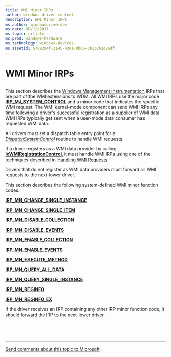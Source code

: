 ```yaml
---
title: WMI Minor IRPs
author: windows-driver-content
description: WMI Minor IRPs
ms.author: windowsdriverdev
ms.date: 08/12/2017
ms.topic: article
ms.prod: windows-hardware
ms.technology: windows-devices
ms.assetid: 5788294f-2145-4381-9b06-3b138b2d26df
---
```


# WMI Minor IRPs


## <a href="" id="ddk-wmi-minor-irps-kr"></a>


This section describes the [Windows Management Instrumentation](https://msdn.microsoft.com/library/windows/hardware/ff547139) IRPs that are part of the WMI extensions to WDM. All WMI IRPs use the major code [**IRP\_MJ\_SYSTEM\_CONTROL**](irp-mj-system-control.md) and a minor code that indicates the specific WMI request. The WMI kernel-mode component can send WMI IRPs any time following a driver's successful registration as a supplier of WMI data. WMI IRPs typically get sent when a user-mode data consumer has requested WMI data.

All drivers must set a dispatch table entry point for a [*DispatchSystemControl*](https://msdn.microsoft.com/library/windows/hardware/ff543412) routine to handle WMI requests.

If a driver registers as a WMI data provider by calling [**IoWMIRegistrationControl**](https://msdn.microsoft.com/library/windows/hardware/ff550480), it must handle WMI IRPs using one of the techniques described in [Handling WMI Requests](https://msdn.microsoft.com/library/windows/hardware/ff546968).

Drivers that do not register as WMI data providers must forward all WMI requests to the next-lower driver.

This section describes the following system-defined WMI minor function codes:

[**IRP\_MN\_CHANGE\_SINGLE\_INSTANCE**](irp-mn-change-single-instance.md)

[**IRP\_MN\_CHANGE\_SINGLE\_ITEM**](irp-mn-change-single-item.md)

[**IRP\_MN\_DISABLE\_COLLECTION**](irp-mn-disable-collection.md)

[**IRP\_MN\_DISABLE\_EVENTS**](irp-mn-disable-events.md)

[**IRP\_MN\_ENABLE\_COLLECTION**](irp-mn-enable-collection.md)

[**IRP\_MN\_ENABLE\_EVENTS**](irp-mn-enable-events.md)

[**IRP\_MN\_EXECUTE\_METHOD**](irp-mn-execute-method.md)

[**IRP\_MN\_QUERY\_ALL\_DATA**](irp-mn-query-all-data.md)

[**IRP\_MN\_QUERY\_SINGLE\_INSTANCE**](irp-mn-query-single-instance.md)

[**IRP\_MN\_REGINFO**](irp-mn-reginfo.md)

[**IRP\_MN\_REGINFO\_EX**](irp-mn-reginfo-ex.md)

If the driver receives an IRP containing any other IRP minor function code, it should forward the IRP to the next-lower driver.

 

 


--------------------
[Send comments about this topic to Microsoft](mailto:wsddocfb@microsoft.com?subject=Documentation%20feedback%20%5Bkernel\kernel%5D:%20WMI%20Minor%20IRPs%20%20RELEASE:%20%288/10/2017%29&body=%0A%0APRIVACY%20STATEMENT%0A%0AWe%20use%20your%20feedback%20to%20improve%20the%20documentation.%20We%20don't%20use%20your%20email%20address%20for%20any%20other%20purpose,%20and%20we'll%20remove%20your%20email%20address%20from%20our%20system%20after%20the%20issue%20that%20you're%20reporting%20is%20fixed.%20While%20we're%20working%20to%20fix%20this%20issue,%20we%20might%20send%20you%20an%20email%20message%20to%20ask%20for%20more%20info.%20Later,%20we%20might%20also%20send%20you%20an%20email%20message%20to%20let%20you%20know%20that%20we've%20addressed%20your%20feedback.%0A%0AFor%20more%20info%20about%20Microsoft's%20privacy%20policy,%20see%20http://privacy.microsoft.com/default.aspx. "Send comments about this topic to Microsoft")


